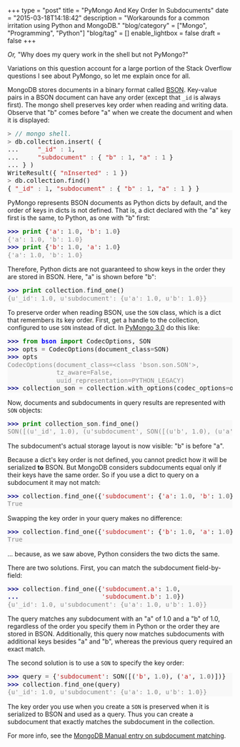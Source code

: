 +++
type = "post"
title = "PyMongo And Key Order In Subdocuments"
date = "2015-03-18T14:18:42"
description = "Workarounds for a common irritation using Python and MongoDB."
"blog/category" = ["Mongo", "Programming", "Python"]
"blog/tag" = []
enable_lightbox = false
draft = false
+++

<p><em>Or,</em> "Why does my query work in the shell but not PyMongo?"</p>
<p>Variations on this question account for a large portion of the Stack Overflow questions I see about PyMongo, so let me explain once for all.</p>
<p>MongoDB stores documents in a binary format called <a href="http://bsonspec.org/">BSON</a>.
Key-value pairs in a BSON document can have any order (except that <code>_id</code>
is always first). The mongo shell preserves key order when reading and writing
data. Observe that "b" comes before "a" when we create the document and when it
is displayed:</p>
<div class="codehilite" style="background: #f8f8f8"><pre style="line-height: 125%"><span style="color: #666666">&gt;</span> <span style="color: #408080; font-style: italic">// mongo shell.</span>
<span style="color: #666666">&gt;</span> db.collection.insert( {
...     <span style="color: #BA2121">&quot;_id&quot;</span> <span style="color: #666666">:</span> <span style="color: #666666">1</span>,
...     <span style="color: #BA2121">&quot;subdocument&quot;</span> <span style="color: #666666">:</span> { <span style="color: #BA2121">&quot;b&quot;</span> <span style="color: #666666">:</span> <span style="color: #666666">1</span>, <span style="color: #BA2121">&quot;a&quot;</span> <span style="color: #666666">:</span> <span style="color: #666666">1</span> }
... } )
WriteResult({ <span style="color: #BA2121">&quot;nInserted&quot;</span> <span style="color: #666666">:</span> <span style="color: #666666">1</span> })
<span style="color: #666666">&gt;</span> db.collection.find()
{ <span style="color: #BA2121">&quot;_id&quot;</span> <span style="color: #666666">:</span> <span style="color: #666666">1</span>, <span style="color: #BA2121">&quot;subdocument&quot;</span> <span style="color: #666666">:</span> { <span style="color: #BA2121">&quot;b&quot;</span> <span style="color: #666666">:</span> <span style="color: #666666">1</span>, <span style="color: #BA2121">&quot;a&quot;</span> <span style="color: #666666">:</span> <span style="color: #666666">1</span> } }
</pre></div>


<p>PyMongo represents BSON documents as Python dicts by default, and the order
of keys in dicts is not defined. That is, a dict declared with the "a" key
first is the same, to Python, as one with "b" first:</p>
<div class="codehilite" style="background: #f8f8f8"><pre style="line-height: 125%"><span style="color: #000080; font-weight: bold">&gt;&gt;&gt; </span><span style="color: #008000; font-weight: bold">print</span> {<span style="color: #BA2121">&#39;a&#39;</span>: <span style="color: #666666">1.0</span>, <span style="color: #BA2121">&#39;b&#39;</span>: <span style="color: #666666">1.0</span>}
<span style="color: #888888">{&#39;a&#39;: 1.0, &#39;b&#39;: 1.0}</span>
<span style="color: #000080; font-weight: bold">&gt;&gt;&gt; </span><span style="color: #008000; font-weight: bold">print</span> {<span style="color: #BA2121">&#39;b&#39;</span>: <span style="color: #666666">1.0</span>, <span style="color: #BA2121">&#39;a&#39;</span>: <span style="color: #666666">1.0</span>}
<span style="color: #888888">{&#39;a&#39;: 1.0, &#39;b&#39;: 1.0}</span>
</pre></div>


<p>Therefore, Python dicts are not guaranteed to show keys in the order they are
stored in BSON. Here, "a" is shown before "b":</p>
<div class="codehilite" style="background: #f8f8f8"><pre style="line-height: 125%"><span style="color: #000080; font-weight: bold">&gt;&gt;&gt; </span><span style="color: #008000; font-weight: bold">print</span> collection<span style="color: #666666">.</span>find_one()
<span style="color: #888888">{u&#39;_id&#39;: 1.0, u&#39;subdocument&#39;: {u&#39;a&#39;: 1.0, u&#39;b&#39;: 1.0}}</span>
</pre></div>


<p>To preserve order when reading BSON, use the <code>SON</code> class,
which is a dict that remembers its key order. First, get a handle to the
collection, configured to use <code>SON</code> instead of dict. In <a href="/blog/pymongo-3-beta/">PyMongo 3.0</a> do this like:</p>
<div class="codehilite" style="background: #f8f8f8"><pre style="line-height: 125%"><span style="color: #000080; font-weight: bold">&gt;&gt;&gt; </span><span style="color: #008000; font-weight: bold">from</span> <span style="color: #0000FF; font-weight: bold">bson</span> <span style="color: #008000; font-weight: bold">import</span> CodecOptions, SON
<span style="color: #000080; font-weight: bold">&gt;&gt;&gt; </span>opts <span style="color: #666666">=</span> CodecOptions(document_class<span style="color: #666666">=</span>SON)
<span style="color: #000080; font-weight: bold">&gt;&gt;&gt; </span>opts
<span style="color: #888888">CodecOptions(document_class=&lt;class &#39;bson.son.SON&#39;&gt;,</span>
<span style="color: #888888">             tz_aware=False,</span>
<span style="color: #888888">             uuid_representation=PYTHON_LEGACY)</span>
<span style="color: #000080; font-weight: bold">&gt;&gt;&gt; </span>collection_son <span style="color: #666666">=</span> collection<span style="color: #666666">.</span>with_options(codec_options<span style="color: #666666">=</span>opts)
</pre></div>


<p>Now, documents and subdocuments in query results are represented with
<code>SON</code> objects:</p>
<div class="codehilite" style="background: #f8f8f8"><pre style="line-height: 125%"><span style="color: #000080; font-weight: bold">&gt;&gt;&gt; </span><span style="color: #008000; font-weight: bold">print</span> collection_son<span style="color: #666666">.</span>find_one()
<span style="color: #888888">SON([(u&#39;_id&#39;, 1.0), (u&#39;subdocument&#39;, SON([(u&#39;b&#39;, 1.0), (u&#39;a&#39;, 1.0)]))])</span>
</pre></div>


<p>The subdocument's actual storage layout is now visible: "b" is before "a".</p>
<p>Because a dict's key order is not defined, you cannot predict how it will be
serialized <strong>to</strong> BSON. But MongoDB considers subdocuments equal only if their
keys have the same order. So if you use a dict to query on a subdocument it may
not match:</p>
<div class="codehilite" style="background: #f8f8f8"><pre style="line-height: 125%"><span style="color: #000080; font-weight: bold">&gt;&gt;&gt; </span>collection<span style="color: #666666">.</span>find_one({<span style="color: #BA2121">&#39;subdocument&#39;</span>: {<span style="color: #BA2121">&#39;a&#39;</span>: <span style="color: #666666">1.0</span>, <span style="color: #BA2121">&#39;b&#39;</span>: <span style="color: #666666">1.0</span>}}) <span style="color: #AA22FF; font-weight: bold">is</span> <span style="color: #008000">None</span>
<span style="color: #888888">True</span>
</pre></div>


<p>Swapping the key order in your query makes no difference:</p>
<div class="codehilite" style="background: #f8f8f8"><pre style="line-height: 125%"><span style="color: #000080; font-weight: bold">&gt;&gt;&gt; </span>collection<span style="color: #666666">.</span>find_one({<span style="color: #BA2121">&#39;subdocument&#39;</span>: {<span style="color: #BA2121">&#39;b&#39;</span>: <span style="color: #666666">1.0</span>, <span style="color: #BA2121">&#39;a&#39;</span>: <span style="color: #666666">1.0</span>}}) <span style="color: #AA22FF; font-weight: bold">is</span> <span style="color: #008000">None</span>
<span style="color: #888888">True</span>
</pre></div>


<p>... because, as we saw above, Python considers the two dicts the same.</p>
<p>There are two solutions. First, you can match the subdocument field-by-field:</p>
<div class="codehilite" style="background: #f8f8f8"><pre style="line-height: 125%"><span style="color: #000080; font-weight: bold">&gt;&gt;&gt; </span>collection<span style="color: #666666">.</span>find_one({<span style="color: #BA2121">&#39;subdocument.a&#39;</span>: <span style="color: #666666">1.0</span>,
<span style="color: #000080; font-weight: bold">... </span>                     <span style="color: #BA2121">&#39;subdocument.b&#39;</span>: <span style="color: #666666">1.0</span>})
<span style="color: #888888">{u&#39;_id&#39;: 1.0, u&#39;subdocument&#39;: {u&#39;a&#39;: 1.0, u&#39;b&#39;: 1.0}}</span>
</pre></div>


<p>The query matches any subdocument with an "a" of 1.0 and a "b" of 1.0,
regardless of the order you specify them in Python or the order they are stored
in BSON. Additionally, this query now matches subdocuments with additional
keys besides "a" and "b", whereas the previous query required an exact match.</p>
<p>The second solution is to use a <code>SON</code> to specify the key order:</p>
<div class="codehilite" style="background: #f8f8f8"><pre style="line-height: 125%"><span style="color: #000080; font-weight: bold">&gt;&gt;&gt; </span>query <span style="color: #666666">=</span> {<span style="color: #BA2121">&#39;subdocument&#39;</span>: SON([(<span style="color: #BA2121">&#39;b&#39;</span>, <span style="color: #666666">1.0</span>), (<span style="color: #BA2121">&#39;a&#39;</span>, <span style="color: #666666">1.0</span>)])}
<span style="color: #000080; font-weight: bold">&gt;&gt;&gt; </span>collection<span style="color: #666666">.</span>find_one(query)
<span style="color: #888888">{u&#39;_id&#39;: 1.0, u&#39;subdocument&#39;: {u&#39;a&#39;: 1.0, u&#39;b&#39;: 1.0}}</span>
</pre></div>


<p>The key order you use when you create a <code>SON</code> is preserved
when it is serialized to BSON and used as a query. Thus you can create a
subdocument that exactly matches the subdocument in the collection.</p>
<p>For more info, see the <a href="http://docs.mongodb.org/manual/tutorial/query-documents/#embedded-documents">MongoDB Manual entry on subdocument matching</a>.</p>
    